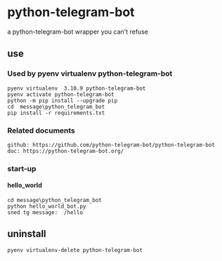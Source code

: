 # python-telegram-bot

a python-telegram-bot wrapper you can't refuse

## use

### Used by pyenv virtualenv python-telegram-bot

    pyenv virtualenv  3.10.9 python-telegram-bot
    pyenv activate python-telegram-bot
    python -m pip install --upgrade pip
    cd  message\python_telegram_bot
    pip install -r requirements.txt

### Related documents

    github: https://github.com/python-telegram-bot/python-telegram-bot
    doc: https://python-telegram-bot.org/


### start-up

#### hello_world
    cd message\python_telegram_bot
    python hello_world_bot.py
    sned tg message:  /hello

## uninstall

    pyenv virtualenv-delete python-telegram-bot
